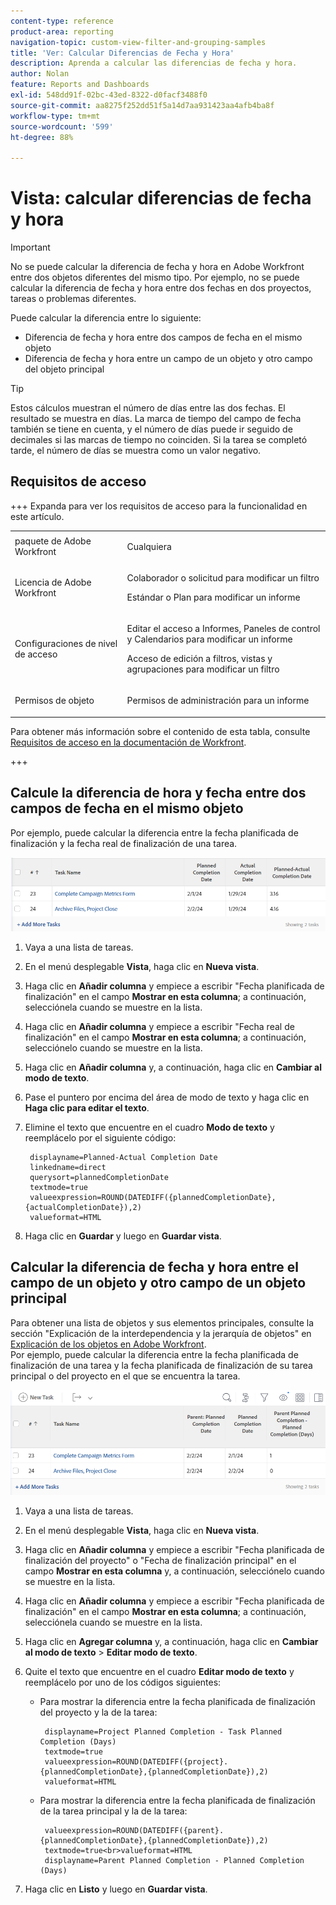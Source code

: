 ```yaml
---
content-type: reference
product-area: reporting
navigation-topic: custom-view-filter-and-grouping-samples
title: 'Ver: Calcular Diferencias de Fecha y Hora'
description: Aprenda a calcular las diferencias de fecha y hora.
author: Nolan
feature: Reports and Dashboards
exl-id: 548dd91f-02bc-43ed-8322-d0facf3488f0
source-git-commit: aa8275f252dd51f5a14d7aa931423aa4afb4ba8f
workflow-type: tm+mt
source-wordcount: '599'
ht-degree: 88%

---
```


# Vista: calcular diferencias de fecha y hora

<!-- Audited: 11/2024 -->

>[!IMPORTANT]
>
>No se puede calcular la diferencia de fecha y hora en Adobe Workfront entre dos objetos diferentes del mismo tipo. Por ejemplo, no se puede calcular la diferencia de fecha y hora entre dos fechas en dos proyectos, tareas o problemas diferentes.

Puede calcular la diferencia entre lo siguiente:

* Diferencia de fecha y hora entre dos campos de fecha en el mismo objeto
* Diferencia de fecha y hora entre un campo de un objeto y otro campo del objeto principal

>[!TIP]
>
>Estos cálculos muestran el número de días entre las dos fechas. El resultado se muestra en días. La marca de tiempo del campo de fecha también se tiene en cuenta, y el número de días puede ir seguido de decimales si las marcas de tiempo no coinciden. Si la tarea se completó tarde, el número de días se muestra como un valor negativo.

## Requisitos de acceso

+++ Expanda para ver los requisitos de acceso para la funcionalidad en este artículo.

<table style="table-layout:auto"> 
 <col> 
 <col> 
 <tbody> 
  <tr> 
   <td role="rowheader">paquete de Adobe Workfront</td> 
   <td> <p>Cualquiera</p> </td> 
  </tr> 
  <tr> 
   <td role="rowheader">Licencia de Adobe Workfront</td> 
   <td> 
   <p>Colaborador o solicitud para modificar un filtro </p>
   <p>Estándar o Plan para modificar un informe</p>
  </tr> 
  <tr> 
   <td role="rowheader">Configuraciones de nivel de acceso</td> 
   <td> <p>Editar el acceso a Informes, Paneles de control y Calendarios para modificar un informe</p> <p>Acceso de edición a filtros, vistas y agrupaciones para modificar un filtro</p> </td> 
  </tr> 
  <tr> 
   <td role="rowheader">Permisos de objeto</td> 
   <td> <p>Permisos de administración para un informe</p>  </td> 
  </tr> 
 </tbody> 
</table>

Para obtener más información sobre el contenido de esta tabla, consulte [Requisitos de acceso en la documentación de Workfront](/help/quicksilver/administration-and-setup/add-users/access-levels-and-object-permissions/access-level-requirements-in-documentation.md).

+++

## Calcule la diferencia de hora y fecha entre dos campos de fecha en el mismo objeto

Por ejemplo, puede calcular la diferencia entre la fecha planificada de finalización y la fecha real de finalización de una tarea.

![Ver diferencia de fechas](assets/view-planned-actual-completion-dates-datediff-column-new.png)

1. Vaya a una lista de tareas.
1. En el menú desplegable **Vista**, haga clic en **Nueva vista**.

1. Haga clic en **Añadir columna** y empiece a escribir &quot;Fecha planificada de finalización&quot; en el campo **Mostrar en esta columna**; a continuación, selecciónela cuando se muestre en la lista.

1. Haga clic en **Añadir columna** y empiece a escribir &quot;Fecha real de finalización&quot; en el campo **Mostrar en esta columna**; a continuación, selecciónelo cuando se muestre en la lista.

1. Haga clic en **Añadir columna** y, a continuación, haga clic en **Cambiar al modo de texto**.

1. Pase el puntero por encima del área de modo de texto y haga clic en **Haga clic para editar el texto**.
1. Elimine el texto que encuentre en el cuadro **Modo de texto** y reemplácelo por el siguiente código:

   ```
    displayname=Planned-Actual Completion Date
    linkedname=direct
    querysort=plannedCompletionDate
    textmode=true
    valueexpression=ROUND(DATEDIFF({plannedCompletionDate},{actualCompletionDate}),2)
    valueformat=HTML
   ```

1. Haga clic en **Guardar** y luego en **Guardar vista**.

## Calcular la diferencia de fecha y hora entre el campo de un objeto y otro campo de un objeto principal

Para obtener una lista de objetos y sus elementos principales, consulte la sección &quot;Explicación de la interdependencia y la jerarquía de objetos&quot; en [Explicación de los objetos en Adobe Workfront](../../../workfront-basics/navigate-workfront/workfront-navigation/understand-objects.md).\
Por ejemplo, puede calcular la diferencia entre la fecha planificada de finalización de una tarea y la fecha planificada de finalización de su tarea principal o del proyecto en el que se encuentra la tarea.

![Ver diferencia de fecha planificada de finalización](assets/view-project-planned-task-planned-completion-dates-datediff-column-new.png)

1. Vaya a una lista de tareas.
1. En el menú desplegable **Vista**, haga clic en **Nueva vista**.

1. Haga clic en **Añadir columna** y empiece a escribir &quot;Fecha planificada de finalización del proyecto&quot; o &quot;Fecha de finalización principal&quot; en el campo **Mostrar en esta columna** y, a continuación, selecciónelo cuando se muestre en la lista.

1. Haga clic en **Añadir columna** y empiece a escribir &quot;Fecha planificada de finalización&quot; en el campo **Mostrar en esta columna**; a continuación, selecciónela cuando se muestre en la lista.

1. Haga clic en **Agregar columna** y, a continuación, haga clic en **Cambiar al modo de texto** > **Editar modo de texto**.
1. Quite el texto que encuentre en el cuadro **Editar modo de texto** y reemplácelo por uno de los códigos siguientes:

   * Para mostrar la diferencia entre la fecha planificada de finalización del proyecto y la de la tarea:

     ```
      displayname=Project Planned Completion - Task Planned Completion (Days)
      textmode=true
      valueexpression=ROUND(DATEDIFF({project}.{plannedCompletionDate},{plannedCompletionDate}),2)
      valueformat=HTML
     ```

   * Para mostrar la diferencia entre la fecha planificada de finalización de la tarea principal y la de la tarea:

     ```
      valueexpression=ROUND(DATEDIFF({parent}.{plannedCompletionDate},{plannedCompletionDate}),2)
      textmode=true<br>valueformat=HTML
      displayname=Parent Planned Completion - Planned Completion (Days)
     ```

1. Haga clic en **Listo** y luego en **Guardar vista**.
